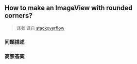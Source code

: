 ## How to make an ImageView with rounded corners?

> 译者 译自 [stackoverflow](http://stackoverflow.com/questions/2459916/how-to-make-an-imageview-with-rounded-corners) 

### 问题描述 

### 高票答案 

